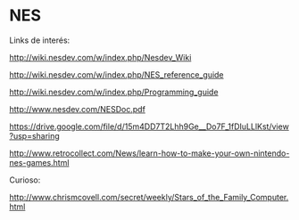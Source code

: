 # NES

Links de interés:

http://wiki.nesdev.com/w/index.php/Nesdev_Wiki

http://wiki.nesdev.com/w/index.php/NES_reference_guide

http://wiki.nesdev.com/w/index.php/Programming_guide

http://www.nesdev.com/NESDoc.pdf

https://drive.google.com/file/d/15m4DD7T2Lhh9Ge__Do7F_1fDIuLLlKst/view?usp=sharing

http://www.retrocollect.com/News/learn-how-to-make-your-own-nintendo-nes-games.html


Curioso:

http://www.chrismcovell.com/secret/weekly/Stars_of_the_Family_Computer.html
